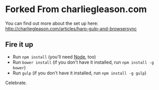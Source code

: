 # Forked From charliegleason.com

You can find out more about the set up here:
http://charliegleason.com/articles/harp-gulp-and-browsersync

## Fire it up

- Run `npm install` (you'll need [Node](http://nodejs.org/), too)
- Run `bower install` (if you don't have it installed, run `npm install -g bower`)
- Run `gulp` (if you don't have it installed, run `npm install -g gulp`)

Celebrate.
